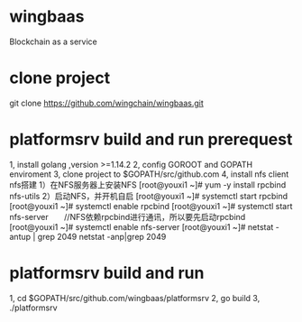 # wingbaas
Blockchain as a service

# clone project
git clone https://github.com/wingchain/wingbaas.git

# platformsrv build and run prerequest 
1, install golang ,version >=1.14.2
2, config GOROOT and GOPATH enviroment
3, clone project to $GOPATH/src/github.com
4, install nfs client
nfs搭建
1）在NFS服务器上安装NFS
[root@youxi1 ~]# yum -y install rpcbind nfs-utils
2）启动NFS，并开机自启
[root@youxi1 ~]# systemctl start rpcbind
[root@youxi1 ~]# systemctl enable rpcbind
[root@youxi1 ~]# systemctl start nfs-server　　//NFS依赖rpcbind进行通讯，所以要先启动rpcbind
[root@youxi1 ~]# systemctl enable nfs-server
[root@youxi1 ~]# netstat -antup | grep 2049
netstat -anp|grep 2049


# platformsrv build and run
1, cd  $GOPATH/src/github.com/wingbaas/platformsrv
2, go build
3, ./platformsrv